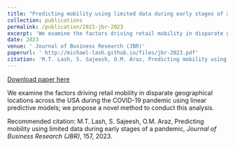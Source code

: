 ```yaml
---
title: "Predicting mobility using limited data during early stages of a pandemic"
collection: publications
permalink: /publication/2023-jbr-2023
excerpt: 'We examine the factors driving retail mobility in disparate geographical locations across the USA during the COVID-19 pandemic using linear predictive models; we propose a novel method to conduct this analysis.'
date: 2023
venue: ' Journal of Business Research (JBR)'
paperurl: ' http://michael-lash.github.io/files/jbr-2023.pdf'
citation: 'M.T. Lash, S. Sajeesh, O.M. Araz, Predicting mobility using limited data during early stages of a pandemic, <i>Journal of Business Research (JBR)</i>, 157, 2023.'
---
```


<a href=' http://michael-lash.github.io/files/jbr-2023.pdf'>Download paper here</a>

We examine the factors driving retail mobility in disparate geographical locations across the USA during the COVID-19 pandemic using linear predictive models; we propose a novel method to conduct this analysis.

Recommended citation: M.T. Lash, S. Sajeesh, O.M. Araz, Predicting mobility using limited data during early stages of a pandemic, <i>Journal of Business Research (JBR)</i>, 157, 2023.